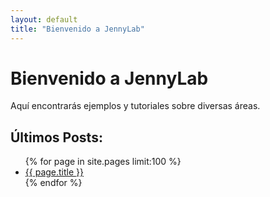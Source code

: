 ```yaml
---
layout: default
title: "Bienvenido a JennyLab"
---
```


# Bienvenido a JennyLab

Aquí encontrarás ejemplos y tutoriales sobre diversas áreas.

## Últimos Posts:
<ul>
  {% for page in site.pages limit:100 %}
    <li><a href="{{ page.url }}">{{ page.title }}</a></li>
  {% endfor %}
</ul> 
